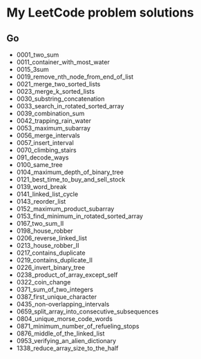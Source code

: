 # My LeetCode problem solutions

## Go

-   0001_two_sum
-   0011_container_with_most_water
-   0015_3sum
-   0019_remove_nth_node_from_end_of_list
-   0021_merge_two_sorted_lists
-   0023_merge_k_sorted_lists
-   0030_substring_concatenation
-   0033_search_in_rotated_sorted_array
-   0039_combination_sum
-   0042_trapping_rain_water
-   0053_maximum_subarray
-   0056_merge_intervals
-   0057_insert_interval
-   0070_climbing_stairs
-   091_decode_ways
-   0100_same_tree
-   0104_maximum_depth_of_binary_tree
-   0121_best_time_to_buy_and_sell_stock
-   0139_word_break
-   0141_linked_list_cycle
-   0143_reorder_list
-   0152_maximum_product_subarray
-   0153_find_minimum_in_rotated_sorted_array
-   0167_two_sum_II
-   0198_house_robber
-   0206_reverse_linked_list
-   0213_house_robber_II
-   0217_contains_duplicate
-   0219_contains_duplicate_II
-   0226_invert_binary_tree
-   0238_product_of_array_except_self
-   0322_coin_change
-   0371_sum_of_two_integers
-   0387_first_unique_character
-   0435_non-overlapping_intervals
-   0659_split_array_into_consecutive_subsequences
-   0804_unique_morse_code_words
-   0871_minimum_number_of_refueling_stops
-   0876_middle_of_the_linked_list
-   0953_verifying_an_alien_dictionary
-   1338_reduce_array_size_to_the_half
